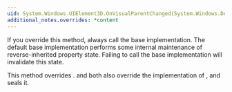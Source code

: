```yaml
---
uid: System.Windows.UIElement3D.OnVisualParentChanged(System.Windows.DependencyObject)
additional_notes.overrides: *content
---
```


<p>If you override this method, always call the base implementation. The default base implementation performs some internal maintenance of reverse-inherited property state. Failing to call the base implementation will invalidate this state.  
  
 This method overrides <xref href="System.Windows.Media.Visual.OnVisualParentChanged(System.Windows.DependencyObject)"></xref>. <xref href="System.Windows.FrameworkElement"></xref> and <xref href="System.Windows.Window"></xref> both also override the <xref href="System.Windows.UIElement3D"></xref> implementation of <xref href="System.Windows.UIElement3D.OnVisualParentChanged(System.Windows.DependencyObject)"></xref>, and <xref href="System.Windows.Window"></xref> seals it.</p>


